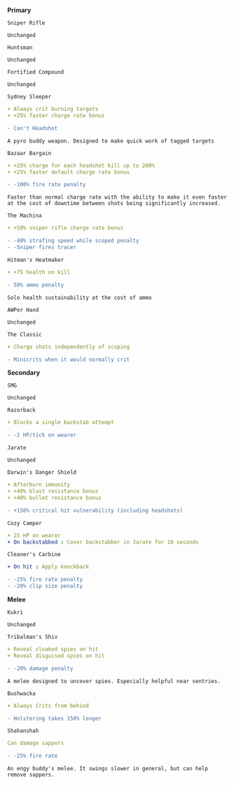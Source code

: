 __**Primary**__


```fix
Sniper Rifle
```
```
Unchanged
```

```fix
Huntsman
```
```
Unchanged
```


```fix
Fortified Compound
```
```
Unchanged
```


```fix
Sydney Sleeper
```
```yaml
+ Always crit burning targets
+ +25% faster charge rate bonus
```
```diff
- Can't Headshot
```
```
A pyro buddy weapon. Designed to make quick work of tagged targets
```


```fix
Bazaar Bargain
```
```yaml
+ +25% charge for each headshot kill up to 200%
+ +25% faster default charge rate bonus
```
```diff
- -100% fire rate penalty
```
```
Faster than normal charge rate with the ability to make it even faster at the cost of downtime between shots being significantly increased.
```


```fix
The Machina
```
```yaml
+ +50% sniper rifle charge rate bonus
```
```diff
- -40% strafing speed while scoped penalty
- -Sniper fires tracer
```


```fix
Hitman's Heatmaker
```
```yaml
+ +75 health on kill
```
```diff
- 50% ammo penalty
```
```
Solo health sustainability at the cost of ammo
```


```fix
AWPer Hand
```
```
Unchanged
```


```fix
The Classic
```
```yaml
+ Charge shots independently of scoping
```
```diff
- Minicrits when it would normally crit
```

__**Secondary**__


```fix
SMG
```
```
Unchanged
```


```fix
Razorback
```
```yaml
+ Blocks a single backstab attempt
```
```diff
- -2 HP/tick on wearer
```


```fix
Jarate
```
```
Unchanged
```


```fix
Darwin's Danger Shield
```
```yaml
+ Afterburn immunity
+ +40% blast resistance bonus
+ +40% bullet resistance bonus
```
```diff
- +150% critical hit vulnerability (including headshots)
```


```fix
Cozy Camper
```
```yaml
+ 25 HP on wearer
+ On backstabbed : Cover backstabber in Jarate for 10 seconds
```


```fix
Cleaner's Carbine
```
```yaml
+ On hit : Apply knockback
```
```diff
- -25% fire rate penalty
- -20% clip size penalty
```


__**Melee**__


```fix
Kukri
```
```
Unchanged
```


```fix
Tribalman's Shiv
```
```yaml
+ Reveal cloaked spies on hit
+ Reveal disguised spies on hit
```
```diff
- -20% damage penalty
```
```
A melee designed to uncover spies. Especially helpful near sentries.
```


```fix
Bushwacka
```
```yaml
+ Always Crits from behind
```
```diff
- Holstering takes 150% longer
```


```fix
Shahanshah
```
```yaml
Can damage sappers
```
```diff
- -25% fire rate
```
```
An engy buddy's melee. It swings slower in general, but can help remove sappers.
```